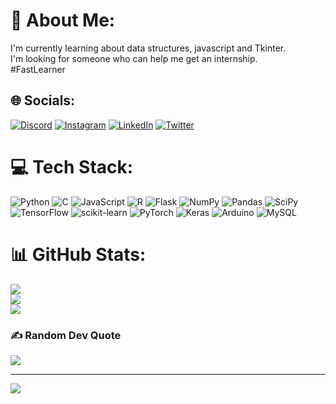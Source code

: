 # 💫 About Me:
I'm currently learning about data structures, javascript and Tkinter.<br>I'm looking for someone who can help me get an internship.<br>#FastLearner


## 🌐 Socials:
[![Discord](https://img.shields.io/badge/Discord-%237289DA.svg?logo=discord&logoColor=white)](htttps://discord.gg/https://discord.gg/jYCUEStp) [![Instagram](https://img.shields.io/badge/Instagram-%23E4405F.svg?logo=Instagram&logoColor=white)](https://instagram.com/kartikrathi08) [![LinkedIn](https://img.shields.io/badge/LinkedIn-%230077B5.svg?logo=linkedin&logoColor=white)](https://linkedin.com/in/kartik-rathi-185081225) [![Twitter](https://img.shields.io/badge/Twitter-%231DA1F2.svg?logo=Twitter&logoColor=white)](https://twitter.com/@rathikartik08) 

# 💻 Tech Stack:
![Python](https://img.shields.io/badge/python-3670A0?style=for-the-badge&logo=python&logoColor=ffdd54) ![C](https://img.shields.io/badge/c-%2300599C.svg?style=for-the-badge&logo=c&logoColor=white) ![JavaScript](https://img.shields.io/badge/javascript-%23323330.svg?style=for-the-badge&logo=javascript&logoColor=%23F7DF1E) ![R](https://img.shields.io/badge/r-%23276DC3.svg?style=for-the-badge&logo=r&logoColor=white) ![Flask](https://img.shields.io/badge/flask-%23000.svg?style=for-the-badge&logo=flask&logoColor=white) ![NumPy](https://img.shields.io/badge/numpy-%23013243.svg?style=for-the-badge&logo=numpy&logoColor=white) ![Pandas](https://img.shields.io/badge/pandas-%23150458.svg?style=for-the-badge&logo=pandas&logoColor=white) ![SciPy](https://img.shields.io/badge/SciPy-%230C55A5.svg?style=for-the-badge&logo=scipy&logoColor=%white) ![TensorFlow](https://img.shields.io/badge/TensorFlow-%23FF6F00.svg?style=for-the-badge&logo=TensorFlow&logoColor=white) ![scikit-learn](https://img.shields.io/badge/scikit--learn-%23F7931E.svg?style=for-the-badge&logo=scikit-learn&logoColor=white) ![PyTorch](https://img.shields.io/badge/PyTorch-%23EE4C2C.svg?style=for-the-badge&logo=PyTorch&logoColor=white) ![Keras](https://img.shields.io/badge/Keras-%23D00000.svg?style=for-the-badge&logo=Keras&logoColor=white) ![Arduino](https://img.shields.io/badge/-Arduino-00979D?style=for-the-badge&logo=Arduino&logoColor=white) ![MySQL](https://img.shields.io/badge/mysql-%2300f.svg?style=for-the-badge&logo=mysql&logoColor=white)
# 📊 GitHub Stats:
![](https://github-readme-stats.vercel.app/api?username=devkartikrathi&theme=dark&hide_border=false&include_all_commits=true&count_private=true)<br/>
![](https://github-readme-streak-stats.herokuapp.com/?user=devkartikrathi&theme=dark&hide_border=false)<br/>
![](https://github-readme-stats.vercel.app/api/top-langs/?username=devkartikrathi&theme=dark&hide_border=false&include_all_commits=true&count_private=true&layout=compact)

### ✍️ Random Dev Quote
![](https://quotes-github-readme.vercel.app/api?type=horizontal&theme=dark)

---
[![](https://visitcount.itsvg.in/api?id=devkartikrathi&icon=2&color=0)](https://visitcount.itsvg.in)

<!-- Proudly created with GPRM ( https://gprm.itsvg.in ) -->
